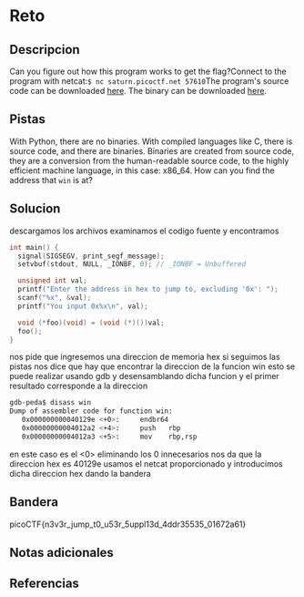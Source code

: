 # Reto


## Descripcion
Can you figure out how this program works to get the flag?Connect to the program with netcat:`$ nc saturn.picoctf.net 57610`The program's source code can be downloaded [here](https://artifacts.picoctf.net/c/527/picker-IV.c). The binary can be downloaded [here](https://artifacts.picoctf.net/c/527/picker-IV).
## Pistas
With Python, there are no binaries. With compiled languages like C, there is source code, and there are binaries. Binaries are created from source code, they are a conversion from the human-readable source code, to the highly efficient machine language, in this case: x86_64.
How can you find the address that `win` is at?

## Solucion
descargamos los archivos examinamos el codigo fuente y encontramos
```c
int main() {
  signal(SIGSEGV, print_segf_message);
  setvbuf(stdout, NULL, _IONBF, 0); // _IONBF = Unbuffered

  unsigned int val;
  printf("Enter the address in hex to jump to, excluding '0x': ");
  scanf("%x", &val);
  printf("You input 0x%x\n", val);

  void (*foo)(void) = (void (*)())val;
  foo();
}

```
nos pide que ingresemos una direccion de memoria hex si seguimos las pistas nos dice que hay que encontrar la direccion de la funcion win
esto se puede realizar usando gdb y desensamblando dicha funcion y el primer resultado corresponde a la direccion
```bash
gdb-peda$ disass win
Dump of assembler code for function win:
   0x000000000040129e <+0>:     endbr64
   0x00000000004012a2 <+4>:     push   rbp
   0x00000000004012a3 <+5>:     mov    rbp,rsp

```
en este caso es el <0> eliminando los 0 innecesarios nos da que la direccion hex es 40129e
usamos el netcat proporcionado y introducimos dicha direccion hex dando la bandera
## Bandera
picoCTF{n3v3r_jump_t0_u53r_5uppl13d_4ddr35535_01672a61}

## Notas adicionales


## Referencias
